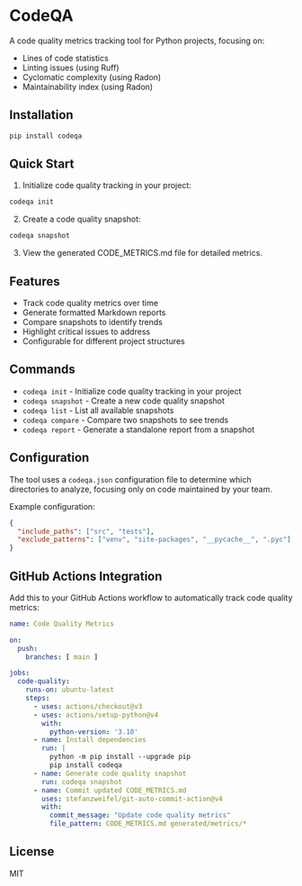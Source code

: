 # CodeQA

A code quality metrics tracking tool for Python projects, focusing on:

- Lines of code statistics
- Linting issues (using Ruff)
- Cyclomatic complexity (using Radon)
- Maintainability index (using Radon)

## Installation

```bash
pip install codeqa
```

## Quick Start

1. Initialize code quality tracking in your project:

```bash
codeqa init
```

2. Create a code quality snapshot:

```bash
codeqa snapshot
```

3. View the generated CODE_METRICS.md file for detailed metrics.

## Features

- Track code quality metrics over time
- Generate formatted Markdown reports
- Compare snapshots to identify trends
- Highlight critical issues to address
- Configurable for different project structures

## Commands

- `codeqa init` - Initialize code quality tracking in your project
- `codeqa snapshot` - Create a new code quality snapshot
- `codeqa list` - List all available snapshots
- `codeqa compare` - Compare two snapshots to see trends
- `codeqa report` - Generate a standalone report from a snapshot

## Configuration

The tool uses a `codeqa.json` configuration file to determine which directories to analyze, focusing only on code maintained by your team.

Example configuration:

```json
{
  "include_paths": ["src", "tests"],
  "exclude_patterns": ["venv", "site-packages", "__pycache__", ".pyc"]
}
```

## GitHub Actions Integration

Add this to your GitHub Actions workflow to automatically track code quality metrics:

```yaml
name: Code Quality Metrics

on:
  push:
    branches: [ main ]

jobs:
  code-quality:
    runs-on: ubuntu-latest
    steps:
      - uses: actions/checkout@v3
      - uses: actions/setup-python@v4
        with:
          python-version: '3.10'
      - name: Install dependencies
        run: |
          python -m pip install --upgrade pip
          pip install codeqa
      - name: Generate code quality snapshot
        run: codeqa snapshot
      - name: Commit updated CODE_METRICS.md
        uses: stefanzweifel/git-auto-commit-action@v4
        with:
          commit_message: "Update code quality metrics"
          file_pattern: CODE_METRICS.md generated/metrics/*
```

## License

MIT